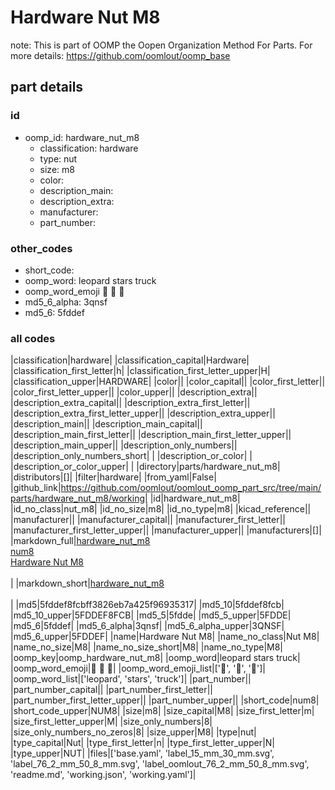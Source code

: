 # Hardware Nut M8  

note: This is part of OOMP the Oopen Organization Method For Parts. For more details: https://github.com/oomlout/oomp_base

##  part details





### id
* oomp_id: hardware_nut_m8
  * classification: hardware
  * type: nut
  * size: m8
  * color: 
  * description_main: 
  * description_extra: 
  * manufacturer: 
  * part_number: 

### other_codes
* short_code: 
* oomp_word: leopard stars truck
* oomp_word_emoji :leopard: :stars: :truck:
* md5_6_alpha: 3qnsf
* md5_6: 5fddef

### all codes 
|classification|hardware|
|classification_capital|Hardware|
|classification_first_letter|h|
|classification_first_letter_upper|H|
|classification_upper|HARDWARE|
|color||
|color_capital||
|color_first_letter||
|color_first_letter_upper||
|color_upper||
|description_extra||
|description_extra_capital||
|description_extra_first_letter||
|description_extra_first_letter_upper||
|description_extra_upper||
|description_main||
|description_main_capital||
|description_main_first_letter||
|description_main_first_letter_upper||
|description_main_upper||
|description_only_numbers||
|description_only_numbers_short| |
|description_or_color| |
|description_or_color_upper| |
|directory|parts/hardware_nut_m8|
|distributors|[]|
|filter|hardware|
|from_yaml|False|
|github_link|https://github.com/oomlout/oomlout_oomp_part_src/tree/main/parts/hardware_nut_m8/working|
|id|hardware_nut_m8|
|id_no_class|nut_m8|
|id_no_size|m8|
|id_no_type|m8|
|kicad_reference||
|manufacturer||
|manufacturer_capital||
|manufacturer_first_letter||
|manufacturer_first_letter_upper||
|manufacturer_upper||
|manufacturers|[]|
|markdown_full|[hardware_nut_m8](https://github.com/oomlout/oomlout_oomp_part_src/tree/main/parts/hardware_nut_m8/working)<br>[num8](https://github.com/oomlout/oomlout_oomp_part_src/tree/main/parts/hardware_nut_m8/working)<br>[Hardware Nut M8](https://github.com/oomlout/oomlout_oomp_part_src/tree/main/parts/hardware_nut_m8/working)<br><br>|
|markdown_short|[hardware_nut_m8](https://github.com/oomlout/oomlout_oomp_part_src/tree/main/parts/hardware_nut_m8/working)<br><br>|
|md5|5fddef8fcbff3826eb7a425f96935317|
|md5_10|5fddef8fcb|
|md5_10_upper|5FDDEF8FCB|
|md5_5|5fdde|
|md5_5_upper|5FDDE|
|md5_6|5fddef|
|md5_6_alpha|3qnsf|
|md5_6_alpha_upper|3QNSF|
|md5_6_upper|5FDDEF|
|name|Hardware Nut M8|
|name_no_class|Nut M8|
|name_no_size|M8|
|name_no_size_short|M8|
|name_no_type|M8|
|oomp_key|oomp_hardware_nut_m8|
|oomp_word|leopard stars truck|
|oomp_word_emoji|:leopard: :stars: :truck:|
|oomp_word_emoji_list|[':leopard:', ':stars:', ':truck:']|
|oomp_word_list|['leopard', 'stars', 'truck']|
|part_number||
|part_number_capital||
|part_number_first_letter||
|part_number_first_letter_upper||
|part_number_upper||
|short_code|num8|
|short_code_upper|NUM8|
|size|m8|
|size_capital|M8|
|size_first_letter|m|
|size_first_letter_upper|M|
|size_only_numbers|8|
|size_only_numbers_no_zeros|8|
|size_upper|M8|
|type|nut|
|type_capital|Nut|
|type_first_letter|n|
|type_first_letter_upper|N|
|type_upper|NUT|
|files|['base.yaml', 'label_15_mm_30_mm.svg', 'label_76_2_mm_50_8_mm.svg', 'label_oomlout_76_2_mm_50_8_mm.svg', 'readme.md', 'working.json', 'working.yaml']|
